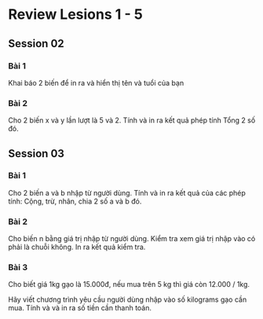 # Review Lesions 1 - 5

## Session 02

### Bài 1

Khai báo 2 biến để in ra và hiển thị tên và tuổi của bạn

### Bài 2

Cho 2 biến x và y lần lượt là 5 và 2. Tính và in ra kết quả phép tính Tổng 2 số đó.

## Session 03

### Bài 1

Cho 2 biến a và b nhập từ người dùng. Tính và in ra kết quả của các phép tính: Cộng, trừ, nhân, chia 2 số a và b đó.

### Bài 2

Cho biến n bằng giá trị nhập từ người dùng. Kiểm tra xem giá trị nhập vào có phải là chuỗi không. In ra kết quả kiểm tra.

### Bài 3

Cho biết giá 1kg gạo là 15.000đ, nếu mua trên 5 kg thì giá còn 12.000 / 1kg.

Hãy viết chương trình yêu cầu người dùng nhập vào số kilograms gạo cần mua. Tính và và in ra số tiền cần thanh toán.
